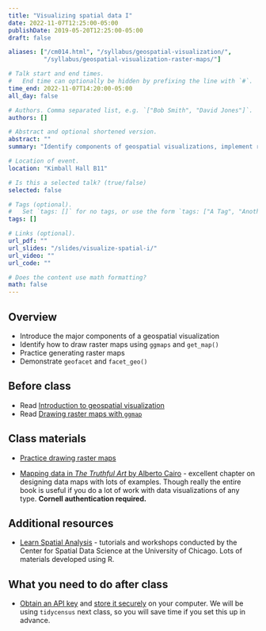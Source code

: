 ```yaml
---
title: "Visualizing spatial data I"
date: 2022-11-07T12:25:00-05:00
publishDate: 2019-05-20T12:25:00-05:00
draft: false

aliases: ["/cm014.html", "/syllabus/geospatial-visualization/",
          "/syllabus/geospatial-visualization-raster-maps/"]

# Talk start and end times.
#   End time can optionally be hidden by prefixing the line with `#`.
time_end: 2022-11-07T14:20:00-05:00
all_day: false

# Authors. Comma separated list, e.g. `["Bob Smith", "David Jones"]`.
authors: []

# Abstract and optional shortened version.
abstract: ""
summary: "Identify components of geospatial visualizations, implement raster maps using ggplot2, and introduce geofaceting."

# Location of event.
location: "Kimball Hall B11"

# Is this a selected talk? (true/false)
selected: false

# Tags (optional).
#   Set `tags: []` for no tags, or use the form `tags: ["A Tag", "Another Tag"]` for one or more tags.
tags: []

# Links (optional).
url_pdf: ""
url_slides: "/slides/visualize-spatial-i/"
url_video: ""
url_code: ""

# Does the content use math formatting?
math: false
---
```




## Overview

* Introduce the major components of a geospatial visualization
* Identify how to draw raster maps using `ggmaps` and `get_map()`
* Practice generating raster maps
* Demonstrate `geofacet` and `facet_geo()`

## Before class

* Read [Introduction to geospatial visualization](/notes/intro-geospatial-viz/)
* Read [Drawing raster maps with `ggmap`](/notes/raster-maps-with-ggmap/)

## Class materials

* [Practice drawing raster maps](/notes/raster-maps-practice/)

* [Mapping data in *The Truthful Art* by Alberto Cairo](https://learning.oreilly.com/library/view/the-truthful-art/9780133440492/ch10.html#ch10) - excellent chapter on designing data maps with lots of examples. Though really the entire book is useful if you do a lot of work with data visualizations of any type. **Cornell authentication required.**

## Additional resources

* [Learn Spatial Analysis](https://spatialanalysis.github.io/) - tutorials and workshops conducted by the Center for Spatial Data Science at the University of Chicago. Lots of materials developed using R.

## What you need to do after class

* [Obtain an API key](https://api.census.gov/data/key_signup.html) and [store it securely](/notes/application-program-interface/#census-data-with-tidycensus) on your computer. We will be using `tidycensus` next class, so you will save time if you set this up in advance.
